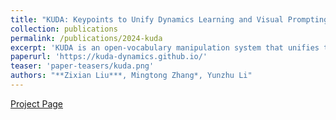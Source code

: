 ```yaml
---
title: "KUDA: Keypoints to Unify Dynamics Learning and Visual Prompting for Open-Vocabulary Robotic Manipulation"
collection: publications
permalink: /publications/2024-kuda
excerpt: 'KUDA is an open-vocabulary manipulation system that unifies the visual prompting of vision language models (VLMs) and dynamics modeling with keypoints.'
paperurl: 'https://kuda-dynamics.github.io/'
teaser: 'paper-teasers/kuda.png'
authors: "**Zixian Liu***, Mingtong Zhang*, Yunzhu Li"
---
```


[Project Page](https://kuda-dynamics.github.io/)
